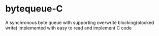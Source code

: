 # bytequeue-C
A synchronous byte queue with supporting overwrite blocking(blocked write) implemented with easy to read and implement C code
